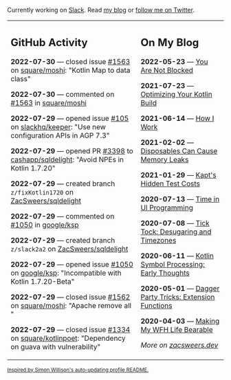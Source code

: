 Currently working on [Slack](https://slack.com/). Read [my blog](https://zacsweers.dev/) or [follow me on Twitter](https://twitter.com/ZacSweers).

<table><tr><td valign="top" width="60%">

## GitHub Activity
<!-- githubActivity starts -->
**2022-07-30** — closed issue [#1563](https://github.com/square/moshi/issues/1563) on [square/moshi](https://github.com/square/moshi): "Kotlin Map to data class"

**2022-07-30** — commented on [#1563](https://github.com/square/moshi/issues/1563#issuecomment-1200163474) in [square/moshi](https://github.com/square/moshi)

**2022-07-29** — opened issue [#105](https://github.com/slackhq/keeper/issues/105) on [slackhq/keeper](https://github.com/slackhq/keeper): "Use new configuration APIs in AGP 7.3"

**2022-07-29** — opened PR [#3398](https://github.com/cashapp/sqldelight/pull/3398) to [cashapp/sqldelight](https://github.com/cashapp/sqldelight): "Avoid NPEs in Kotlin 1.7.20"

**2022-07-29** — created branch `z/fixKotlin1720` on [ZacSweers/sqldelight](https://github.com/ZacSweers/sqldelight)

**2022-07-29** — commented on [#1050](https://github.com/google/ksp/issues/1050#issuecomment-1200064525) in [google/ksp](https://github.com/google/ksp)

**2022-07-29** — created branch `z/slack2a2` on [ZacSweers/sqldelight](https://github.com/ZacSweers/sqldelight)

**2022-07-29** — opened issue [#1050](https://github.com/google/ksp/issues/1050) on [google/ksp](https://github.com/google/ksp): "Incompatible with Kotlin 1.7.20-Beta"

**2022-07-29** — closed issue [#1562](https://github.com/square/moshi/issues/1562) on [square/moshi](https://github.com/square/moshi): "Apache remove all "

**2022-07-29** — closed issue [#1334](https://github.com/square/kotlinpoet/issues/1334) on [square/kotlinpoet](https://github.com/square/kotlinpoet): "Dependency on guava with vulnerability"
<!-- githubActivity ends -->
</td><td valign="top" width="40%">

## On My Blog
<!-- blog starts -->
**2022-05-23** — [You Are Not Blocked](https://www.zacsweers.dev/you-are-not-blocked/)

**2021-07-23** — [Optimizing Your Kotlin Build](https://www.zacsweers.dev/optimizing-your-kotlin-build/)

**2021-06-14** — [How I Work](https://www.zacsweers.dev/how-i-work/)

**2021-02-02** — [Disposables Can Cause Memory Leaks](https://www.zacsweers.dev/disposables-can-cause-memory-leaks/)

**2021-01-29** — [Kapt's Hidden Test Costs](https://www.zacsweers.dev/kapts-hidden-test-costs/)

**2020-07-13** — [Time in UI Programming](https://www.zacsweers.dev/time-in-ui/)

**2020-07-08** — [Tick Tock: Desugaring and Timezones](https://www.zacsweers.dev/ticktock-desugaring-timezones/)

**2020-06-11** — [Kotlin Symbol Processing: Early Thoughts](https://www.zacsweers.dev/kotlin-symbol-processor-early-thoughts/)

**2020-05-01** — [Dagger Party Tricks: Extension Functions](https://www.zacsweers.dev/dagger-party-tricks-extension-functions/)

**2020-04-03** — [Making My WFH Life Bearable](https://www.zacsweers.dev/making-wfh-life-bearable/)
<!-- blog ends -->
_More on [zacsweers.dev](https://zacsweers.dev/)_
</td></tr></table>

<sub><a href="https://simonwillison.net/2020/Jul/10/self-updating-profile-readme/">Inspired by Simon Willison's auto-updating profile README.</a></sub>